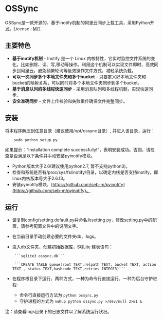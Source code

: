 # OSSync

OSSync是一款开源的、基于inotify机制的阿里云同步上载工具，采用Python开发。License : [MIT](http://rem.mit-license.org/).

## 主要特色
 
  * **基于inotify机制** - Inotify 是一个 Linux 内核特性，它实时监控文件系统的变化，比如删除、读、写,移动等操作。利用这个机制可以实现文件即时、高效同步到阿里云，避免频繁轮询等低效操作文件方式，减轻系统负载。
  * **可以一次同步多个本地文件夹和多个bucket** - 只要定义好本地文件夹和bucket的映射关系，可以同时将多个本地文件夹同步到多个bucket。
  * **基于消息队列的多线程快速同步** - 采用消息队列和多线程机制，实现快速同步。
  * **安全准确同步** - 文件上传校验和失败重传确保文件完整同步。

## 安装
将本程序解压到任意目录（建议使用/opt/ossync目录）, 并进入该目录，运行：
 
 		sudo python setup.py
 		
如果提示：“Installation complete successfully!”，表明安装成功。否则，请检查是否满足以下条件并手动安装pyinotify模块。

* Python版本大于2.6(建议使用python2.7, 暂不支持python3)。
* 检查和系统是否有/proc/sys/fs/inotify/目录，以确定内核是否支持inotify，即linux内核版本号大于2.6.13。
* 安装pyinotify模块，[https://github.com/seb-m/pyinotify](https://github.com/seb-m/pyinotify)。

   
## 运行
 * 请复制config/setting.default.py并命名为setting.py，修改setting.py中的配置，请参考配置文件中的说明文字。
 * 在当前目录手动创建必要的文件夹db、logs。
 * 进入db文件夹，创建初始数据库，SQLite 建表语句：
 
		```sqlite3 ossync.db```

		```CREATE TABLE queue(root TEXT,relpath TEXT, bucket TEXT, action TEXT , status TEXT,hashcode TEXT,retries INTEGER)```
		
 * 在程序根目录下运行，两种方式，一种为命令行直接运行，一种为后台守护进程:
	* 命令行直接运行方法为
		```python ossync.py```
	* 守护进程的方式为
		```nohup python ossync.py >/dev/null 2>&1 &```
 		
注：请查看logs目录下的日志文件以了解系统运行状况。